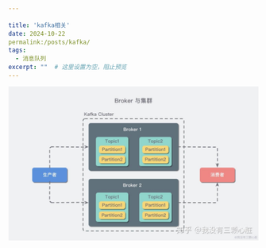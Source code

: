 ```yaml
---

title: 'kafka相关'
date: 2024-10-22
permalink:/posts/kafka/
tags:
  - 消息队列
excerpt: ""  # 这里设置为空，阻止预览
---
```




![](.\static\kafka结构.jpg)
